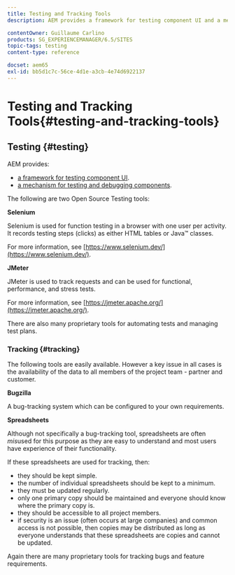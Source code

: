 ```yaml
---
title: Testing and Tracking Tools
description: AEM provides a framework for testing component UI and a mechanism for testing and debugging components

contentOwner: Guillaume Carlino
products: SG_EXPERIENCEMANAGER/6.5/SITES
topic-tags: testing
content-type: reference

docset: aem65
exl-id: bb5d1c7c-56ce-4d1e-a3cb-4e74d6922137
---
```

# Testing and Tracking Tools{#testing-and-tracking-tools}

## Testing {#testing}

AEM provides:

* [a framework for testing component UI](/help/sites-developing/hobbes.md).
* [a mechanism for testing and debugging components](/help/sites-developing/developer-mode.md).

The following are two Open Source Testing tools:

**Selenium**

Selenium is used for function testing in a browser with one user per activity. It records testing steps (clicks) as either HTML tables or Java&trade; classes.

For more information, see [https://www.selenium.dev/](https://www.selenium.dev/).

**JMeter**

JMeter is used to track requests and can be used for functional, performance, and stress tests.

For more information, see [https://jmeter.apache.org/](https://jmeter.apache.org/).

There are also many proprietary tools for automating tests and managing test plans.

### Tracking {#tracking}

The following tools are easily available. However a key issue in all cases is the availability of the data to all members of the project team - partner and customer.

**Bugzilla**

A bug-tracking system which can be configured to your own requirements.

**Spreadsheets**

Although not specifically a bug-tracking tool, spreadsheets are often *mis*used for this purpose as they are easy to understand and most users have experience of their functionality.

If these spreadsheets are used for tracking, then:

* they should be kept simple.
* the number of individual spreadsheets should be kept to a minimum.
* they must be updated regularly.
* only one primary copy should be maintained and everyone should know where the primary copy is.
* they should be accessible to all project members.
* if security is an issue (often occurs at large companies) and common access is not possible, then copies may be distributed as long as everyone understands that these spreadsheets are copies and cannot be updated.

Again there are many proprietary tools for tracking bugs and feature requirements.
